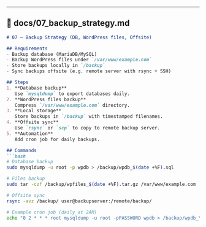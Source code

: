 
---

## 📂 docs/07_backup_strategy.md
```markdown
# 07 – Backup Strategy (DB, WordPress files, Offsite)

## Requirements
- Backup database (MariaDB/MySQL)
- Backup WordPress files under `/var/www/example.com`
- Store backups locally in `/backup`
- Sync backups offsite (e.g. remote server with rsync + SSH)

## Steps
1. **Database backup**  
   Use `mysqldump` to export databases daily.  
2. **WordPress files backup**  
   Compress `/var/www/example.com` directory.  
3. **Local storage**  
   Store backups in `/backup` with timestamped filenames.  
4. **Offsite sync**  
   Use `rsync` or `scp` to copy to remote backup server.  
5. **Automation**  
   Add cron job for daily backups.  

## Commands
```bash
# Database backup
sudo mysqldump -u root -p wpdb > /backup/wpdb_$(date +%F).sql

# Files backup
sudo tar -czf /backup/wpfiles_$(date +%F).tar.gz /var/www/example.com

# Offsite sync
rsync -avz /backup/ user@backupserver:/remote/backup/

# Example cron job (daily at 2AM)
echo "0 2 * * * root mysqldump -u root -pPASSWORD wpdb > /backup/wpdb_\$(date +\%F).sql && tar -czf /backup/wpfiles_\$(date +\%F).tar.gz /var/www/example.com && rsync -avz /backup/ user@backupserver:/remote/backup/" | sudo tee /etc/cron.d/wpbackup
